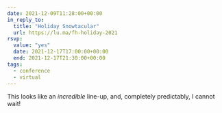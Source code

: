 ```yaml
---
date: 2021-12-09T11:28:00+00:00
in_reply_to:
  title: "Holiday Snowtacular"
  url: https://lu.ma/fh-holiday-2021
rsvp:
  value: "yes"
  date: 2021-12-17T17:00:00+00:00
  end: 2021-12-17T21:30:00+00:00
tags:
  - conference
  - virtual
---
```


This looks like an *incredible* line-up, and, completely predictably, I cannot wait!
